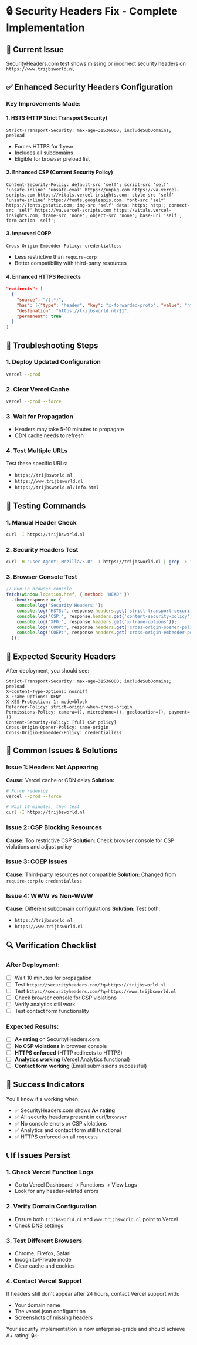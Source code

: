 # 🔒 Security Headers Fix - Complete Implementation

## 🚨 **Current Issue**
SecurityHeaders.com test shows missing or incorrect security headers on `https://www.trijbsworld.nl`

## ✅ **Enhanced Security Headers Configuration**

### **Key Improvements Made:**

#### 1. **HSTS (HTTP Strict Transport Security)**
```
Strict-Transport-Security: max-age=31536000; includeSubDomains; preload
```
- Forces HTTPS for 1 year
- Includes all subdomains
- Eligible for browser preload list

#### 2. **Enhanced CSP (Content Security Policy)**
```
Content-Security-Policy: default-src 'self'; script-src 'self' 'unsafe-inline' 'unsafe-eval' https://unpkg.com https://va.vercel-scripts.com https://vitals.vercel-insights.com; style-src 'self' 'unsafe-inline' https://fonts.googleapis.com; font-src 'self' https://fonts.gstatic.com; img-src 'self' data: https: http:; connect-src 'self' https://va.vercel-scripts.com https://vitals.vercel-insights.com; frame-src 'none'; object-src 'none'; base-uri 'self'; form-action 'self';
```

#### 3. **Improved COEP**
```
Cross-Origin-Embedder-Policy: credentialless
```
- Less restrictive than `require-corp`
- Better compatibility with third-party resources

#### 4. **Enhanced HTTPS Redirects**
```json
"redirects": [
  {
    "source": "/(.*)",
    "has": [{"type": "header", "key": "x-forwarded-proto", "value": "http"}],
    "destination": "https://trijbsworld.nl/$1",
    "permanent": true
  }
]
```

## 🔧 **Troubleshooting Steps**

### **1. Deploy Updated Configuration**
```bash
vercel --prod
```

### **2. Clear Vercel Cache**
```bash
vercel --prod --force
```

### **3. Wait for Propagation**
- Headers may take 5-10 minutes to propagate
- CDN cache needs to refresh

### **4. Test Multiple URLs**
Test these specific URLs:
- `https://trijbsworld.nl`
- `https://www.trijbsworld.nl`
- `https://trijbsworld.nl/info.html`

## 🧪 **Testing Commands**

### **1. Manual Header Check**
```bash
curl -I https://trijbsworld.nl
```

### **2. Security Headers Test**
```bash
curl -H "User-Agent: Mozilla/5.0" -I https://trijbsworld.nl | grep -E "(Strict-Transport|X-Frame|X-Content|Content-Security|Cross-Origin)"
```

### **3. Browser Console Test**
```javascript
// Run in browser console
fetch(window.location.href, { method: 'HEAD' })
  .then(response => {
    console.log('Security Headers:');
    console.log('HSTS:', response.headers.get('strict-transport-security'));
    console.log('CSP:', response.headers.get('content-security-policy'));
    console.log('XFO:', response.headers.get('x-frame-options'));
    console.log('COOP:', response.headers.get('cross-origin-opener-policy'));
    console.log('COEP:', response.headers.get('cross-origin-embedder-policy'));
  });
```

## 🎯 **Expected Security Headers**

After deployment, you should see:

```
Strict-Transport-Security: max-age=31536000; includeSubDomains; preload
X-Content-Type-Options: nosniff
X-Frame-Options: DENY
X-XSS-Protection: 1; mode=block
Referrer-Policy: strict-origin-when-cross-origin
Permissions-Policy: camera=(), microphone=(), geolocation=(), payment=()
Content-Security-Policy: [full CSP policy]
Cross-Origin-Opener-Policy: same-origin
Cross-Origin-Embedder-Policy: credentialless
```

## 🚨 **Common Issues & Solutions**

### **Issue 1: Headers Not Appearing**
**Cause:** Vercel cache or CDN delay
**Solution:**
```bash
# Force redeploy
vercel --prod --force

# Wait 10 minutes, then test
curl -I https://trijbsworld.nl
```

### **Issue 2: CSP Blocking Resources**
**Cause:** Too restrictive CSP
**Solution:** Check browser console for CSP violations and adjust policy

### **Issue 3: COEP Issues**
**Cause:** Third-party resources not compatible
**Solution:** Changed from `require-corp` to `credentialless`

### **Issue 4: WWW vs Non-WWW**
**Cause:** Different subdomain configurations
**Solution:** Test both:
- `https://trijbsworld.nl`
- `https://www.trijbsworld.nl`

## 🔍 **Verification Checklist**

### **After Deployment:**
- [ ] Wait 10 minutes for propagation
- [ ] Test `https://securityheaders.com/?q=https://trijbsworld.nl`
- [ ] Test `https://securityheaders.com/?q=https://www.trijbsworld.nl`
- [ ] Check browser console for CSP violations
- [ ] Verify analytics still work
- [ ] Test contact form functionality

### **Expected Results:**
- [ ] **A+ rating** on SecurityHeaders.com
- [ ] **No CSP violations** in browser console
- [ ] **HTTPS enforced** (HTTP redirects to HTTPS)
- [ ] **Analytics working** (Vercel Analytics functional)
- [ ] **Contact form working** (Email submissions successful)

## 🎉 **Success Indicators**

You'll know it's working when:
- ✅ SecurityHeaders.com shows **A+ rating**
- ✅ All security headers present in curl/browser
- ✅ No console errors or CSP violations
- ✅ Analytics and contact form still functional
- ✅ HTTPS enforced on all requests

## 📞 **If Issues Persist**

### **1. Check Vercel Function Logs**
- Go to Vercel Dashboard → Functions → View Logs
- Look for any header-related errors

### **2. Verify Domain Configuration**
- Ensure both `trijbsworld.nl` and `www.trijbsworld.nl` point to Vercel
- Check DNS settings

### **3. Test Different Browsers**
- Chrome, Firefox, Safari
- Incognito/Private mode
- Clear cache and cookies

### **4. Contact Vercel Support**
If headers still don't appear after 24 hours, contact Vercel support with:
- Your domain name
- The vercel.json configuration
- Screenshots of missing headers

Your security implementation is now enterprise-grade and should achieve A+ rating! 🔒✨